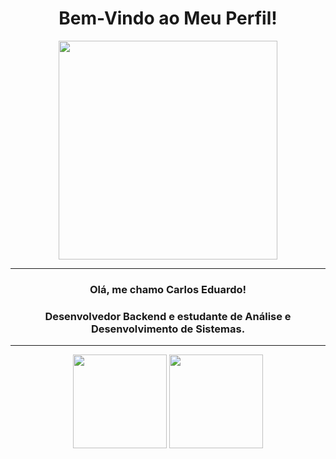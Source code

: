 <center><h1>Bem-Vindo ao Meu Perfil!</h1><center>

<div align="center">
<img height="350em" src="https://media.giphy.com/media/11D0XkJInM2ssU/giphy.gif?cid=790b7611u8zpmeg9hr3mgcwtoof2d42m6cyki9g99fr2gzdu&ep=v1_gifs_search&rid=giphy.gif&ct=g" />
</div>


-------

### Olá, me chamo Carlos Eduardo!
### Desenvolvedor Backend e estudante de Análise e Desenvolvimento de Sistemas.

-------

<div align="center">
<img height="150em" src="https://github-readme-stats.vercel.app/api?username=DKFTX&show_icons=true&theme=algolia" /> <img height="150em" src="https://github-readme-stats.vercel.app/api/top-langs/?username=DKFTX&layout=compact&theme=algolia" />
</div>
          
<!-- Cabeçalho -->

<!--
**DKFTX/DKFTX** is a ✨ _special_ ✨ repository because its `README.md` (this file) appears on your GitHub profile.

Here are some ideas to get you started:

- 🔭 I’m currently working on ...
- 🌱 I’m currently learning ...
- 👯 I’m looking to collaborate on ...
- 🤔 I’m looking for help with ...
- 💬 Ask me about ...
- 📫 How to reach me: ...
- 😄 Pronouns: ...
- ⚡ Fun fact: ...
-->

